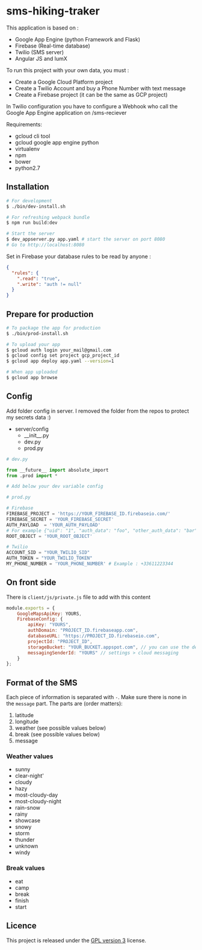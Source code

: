 # sms-hiking-traker

This application is based on :
  - Google App Engine (python Framework and Flask)
  - Firebase (Real-time database)
  - Twilio (SMS server)
  - Angular JS and lumX

To run this project with your own data, you must :
  - Create a Google Cloud Platform project
  - Create a Twilio Account and buy a Phone Number with text message
  - Create a Firebase project (it can be the same as GCP project)

In Twilio configuration you have to configure a Webhook who call the Google App Engine application on /sms-reciever

Requirements:
  - gcloud cli tool
  - gcloud google app engine python
  - virtualenv
  - npm
  - bower
  - python2.7


## Installation

```bash
# For development
$ ./bin/dev-install.sh

# For refreshing webpack bundle
$ npm run build:dev

# Start the server
$ dev_appserver.py app.yaml # start the server on port 8080
# Go to http://localhost:8080

```

Set in Firebase your database rules to be read by anyone :

```json
{
  "rules": {
    ".read": "true",
    ".write": "auth != null"
  }
}
```

## Prepare for production

```bash
# To package the app for production
$ ./bin/prod-install.sh

# To upload your app
$ gcloud auth login your_mail@gmail.com
$ gcloud config set project gcp_project_id
$ gcloud app deploy app.yaml --version=1

# When app uploaded
$ gcloud app browse
```

## Config

Add folder config in server. I removed the folder from the repos to protect my secrets data :)

- server/config
  - \_\_init\_\_.py
  - dev.py
  - prod.py

```python
# dev.py

from __future__ import absolute_import
from .prod import *

# Add below your dev variable config
```

```python
# prod.py

# Firebase
FIREBASE_PROJECT = 'https://YOUR_FIREBASE_ID.firebaseio.com/'
FIREBASE_SECRET = 'YOUR_FIREBASE_SECRET'
AUTH_PAYLOAD  = 'YOUR_AUTH_PAYLOAD'
# For example {"uid": "1", "auth_data": "foo", "other_auth_data": "bar"}
ROOT_OBJECT = 'YOUR_ROOT_OBJECT'

# Twilio
ACCOUNT_SID = "YOUR_TWILIO_SID"
AUTH_TOKEN = "YOUR_TWILIO_TOKEN"
MY_PHONE_NUMBER = 'YOUR_PHONE_NUMBER' # Example : +33611223344

```

## On front side
There is `client/js/private.js` file to add with this content

``` javascript
module.exports = {
    GoogleMapsApiKey: YOURS,
    FirebaseConfig: {
        apiKey: "YOURS",
        authDomain: "PROJECT_ID.firebaseapp.com",
        databaseURL: "https://PROJECT_ID.firebaseio.com",
        projectId: "PROJECT_ID",
        storageBucket: "YOUR_BUCKET.appspot.com", // you can use the default free one of App Engine
        messagingSenderId: "YOURS" // settings > cloud messaging
    }
};
```

## Format of the SMS
Each piece of information is separated with ` - `. Make sure there is none in the `message` part.
The parts are (order matters):
1. latitude
2. longitude
3. weather (see possible values below)
4. break (see possible values below)
5. message

### Weather values
- sunny
- clear-night'
- cloudy
- hazy
- most-cloudy-day
- most-cloudy-night
- rain-snow
- rainy
- showcase
- snowy
- storm
- thunder
- unknown
- windy

### Break values
- eat
- camp
- break
- finish
- start

## Licence

This project is released under the [GPL version 3][1] license.

  [1]: https://www.gnu.org/licenses/gpl.txt
